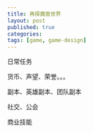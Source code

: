 ```yaml
---
title: 再探魔兽世界
layout: post
published: true
categories: 
tags: [game, game-design]
---
```


日常任务

货币、声望、荣誉。。。

副本、英雄副本、团队副本

社交、公会 

商业技能
